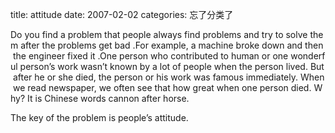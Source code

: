 title: attitude
date: 2007-02-02
categories:  忘了分类了

Do you find a problem that people always find problems and try to solve them after the problems get bad .For example, a machine broke down and then the engineer fixed it .One person who contributed to human or one wonderful person’s work wasn’t known by a lot of people when the person lived. But after he or she died, the person or his work was famous immediately. When we read newspaper, we often see that how great when one person died. Why? It is Chinese words cannon after horse. 

The key of the problem is people’s attitude.

